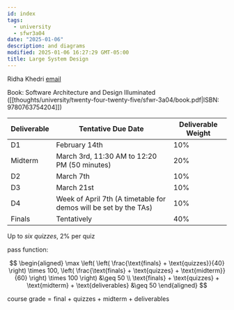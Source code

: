 ```yaml
---
id: index
tags:
  - university
  - sfwr3a04
date: "2025-01-06"
description: and diagrams
modified: 2025-01-06 16:27:29 GMT-05:00
title: Large System Design
---
```


Ridha Khedri [email](mailto:khedri@mcmaster.ca)

Book: Software Architecture and Design Illuminated ([[thoughts/university/twenty-four-twenty-five/sfwr-3a04/book.pdf|ISBN: 9780763754204]])

| Deliverable | Tentative Due Date                                               | Deliverable Weight |
| ----------- | ---------------------------------------------------------------- | ------------------ |
| D1          | February 14th                                                    | 10%                |
| Midterm     | March 3rd, 11:30 AM to 12:20 PM (50 minutes)                     | 20%                |
| D2          | March 7th                                                        | 10%                |
| D3          | March 21st                                                       | 10%                |
| D4          | Week of April 7th (A timetable for demos will be set by the TAs) | 10%                |
| Finals      | Tentatively                                                      | 40%                |

Up to _six quizzes_, 2% per quiz

pass function:

$$
\begin{aligned}
  \max \left( \left( \frac{\text{finals} + \text{quizzes}}{40} \right) \times 100, \left( \frac{\text{finals} + \text{quizzes} + \text{midterm}}{60} \right) \times 100 \right) &\geq 50 \\
  \text{finals} + \text{quizzes} + \text{midterm} + \text{deliverables} &\geq 50
\end{aligned}
$$

$\text{course grade} = \text{final + quizzes + midterm + deliverables}$

